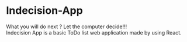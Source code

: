 # Indecision-App

What you will do next ? Let the computer decide!!!<br />
Indecision App is a basic ToDo list web application made by using React.
